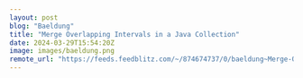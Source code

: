 ```yaml
---
layout: post
blog: "Baeldung"
title: "Merge Overlapping Intervals in a Java Collection"
date: 2024-03-29T15:54:20Z
image: images/baeldung.png
remote_url: "https://feeds.feedblitz.com/~/874674737/0/baeldung~Merge-Overlapping-Intervals-in-a-Java-Collection"
---
```

